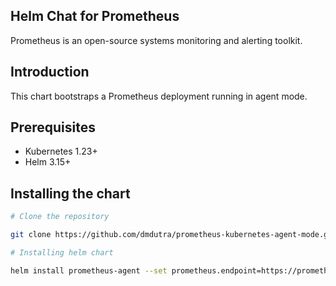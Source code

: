 ## Helm Chat for Prometheus

Prometheus is an open-source systems monitoring and alerting toolkit.

## Introduction

This chart bootstraps a Prometheus deployment running in agent mode.

## Prerequisites

* Kubernetes 1.23+
* Helm 3.15+

## Installing the chart

```sh
# Clone the repository

git clone https://github.com/dmdutra/prometheus-kubernetes-agent-mode.git

# Installing helm chart

helm install prometheus-agent --set prometheus.endpoint=https://prometheus.example.com .
```
